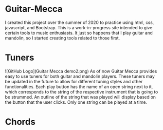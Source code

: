 # Guitar-Mecca
I created this project over the summer of 2020 to practice using html, css, javascript, and Bootstrap. This is a 
work-in-progress site intended to give certain tools to music enthusiasts. It just so happens that I play guitar 
and mandolin, so I started creating tools related to those first.

<h1>Tuners</h1>

![GitHub Logo](Guitar Mecca demo2.png)
As of now Guitar Mecca provides easy to use tuners for both guitar and mandolin players. These tuners may be 
updated in the future to allow for different tuning styles and other functionalities. Each play button has the 
name of an open string next to it, which corresponds to the string of the respective instrument that is going to 
be strummed. An outline of the string that was played will display based on the button that the user clicks. 
Only one string can be played at a time.

<h1>Chords</h1>

